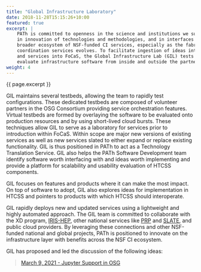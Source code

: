 ```yaml
---
title: "Global Infrastructure Laboratory"
date: 2018-11-28T15:15:26+10:00
featured: true
excerpt: |
    PATh is committed to openness in the science and institutions we support,
    in innovation of technologies and methodologies, and in interfaces to the
    broader ecosystem of NSF-funded CI services, especially as the fabric of
    coordination services evolves. To facilitate ingestion of ideas into HTCSS,
    and services into FoCaS, the Global Infrastructure Lab (GIL) tests and
    evaluate infrastructure software from inside and outside the partnership.
weight: 4
---
```


{{ page.excerpt }}

GIL maintains several testbeds, allowing the team to rapidly test
configurations. These dedicated testbeds are composed of volunteer partners
in the OSG Consortium providing service orchestration features. Virtual
testbeds are formed by overlaying the software to be evaluated onto
production resources and by using short-lived cloud bursts. These techniques
allow GIL to serve as a laboratory for services prior to introduction
within FoCaS. Within scope are major new versions of existing services as
well as new services slated to either expand or replace existing functionality.
GIL is thus positioned in PATh to act as a Technology Translation Service.
GIL also helps the PATh Software Development team identify software worth
interfacing with and ideas worth implementing and provide a platform for
scalability and usability evaluation of HTCSS components.

GIL focuses on features and products where it can make the most impact. On
top of software to adopt, GIL also explores ideas for implementation in HTCSS
and pointers to products with which HTCSS should interoperate.

GIL rapidly deploys new and updated services using a lightweight and highly
automated approach.  The GIL team is committed to collaborate with the XD
program, [IRIS-HEP](https://iris-hep.org/), other national services like
[PRP](https://pacificresearchplatform.org/) and [SLATE](https://slateci.io/),
and public cloud providers. By leveraging these connections and other NSF-funded
national and global projects, PATh is positioned to innovate on the infrastructure
layer with benefits across the NSF CI ecosystem. 

GIL has proposed and led the discussion of the following ideas:

> [March 9, 2021 - Jupyter Support in OSG](https://path-cc.io/GIL/Jupyter-support-in-OSG/)
